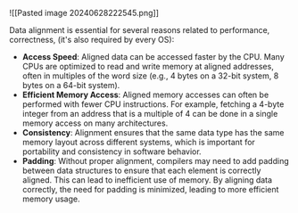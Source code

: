 ![[Pasted image 20240628222545.png]]

Data alignment is essential for several reasons related to performance, correctness, (it's also required by every OS):

- **Access Speed**: Aligned data can be accessed faster by the CPU. Many CPUs are optimized to read and write memory at aligned addresses, often in multiples of the word size (e.g., 4 bytes on a 32-bit system, 8 bytes on a 64-bit system).
- **Efficient Memory Access**: Aligned memory accesses can often be performed with fewer CPU instructions. For example, fetching a 4-byte integer from an address that is a multiple of 4 can be done in a single memory access on many architectures.
- **Consistency**: Alignment ensures that the same data type has the same memory layout across different systems, which is important for portability and consistency in software behavior.
- **Padding**: Without proper alignment, compilers may need to add padding between data structures to ensure that each element is correctly aligned. This can lead to inefficient use of memory. By aligning data correctly, the need for padding is minimized, leading to more efficient memory usage.